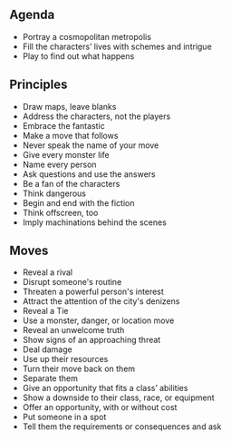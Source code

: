 ## Agenda
-   Portray a cosmopolitan metropolis
-   Fill the characters’ lives with schemes and intrigue
-   Play to find out what happens


## Principles
-   Draw maps, leave blanks
-   Address the characters, not the players
-   Embrace the fantastic
-   Make a move that follows
-   Never speak the name of your move
-   Give every monster life
-   Name every person
-   Ask questions and use the answers
-   Be a fan of the characters
-   Think dangerous
-   Begin and end with the fiction
-   Think offscreen, too
-   Imply machinations behind the scenes


## Moves
-   Reveal a rival
-   Disrupt someone's routine
-   Threaten a powerful person's interest
-   Attract the attention of the city's denizens
-   Reveal a Tie
-   Use a monster, danger, or location move
-   Reveal an unwelcome truth
-   Show signs of an approaching threat
-   Deal damage
-   Use up their resources
-   Turn their move back on them
-   Separate them
-   Give an opportunity that fits a class’ abilities
-   Show a downside to their class, race, or equipment
-   Offer an opportunity, with or without cost
-   Put someone in a spot
-   Tell them the requirements or consequences and ask
